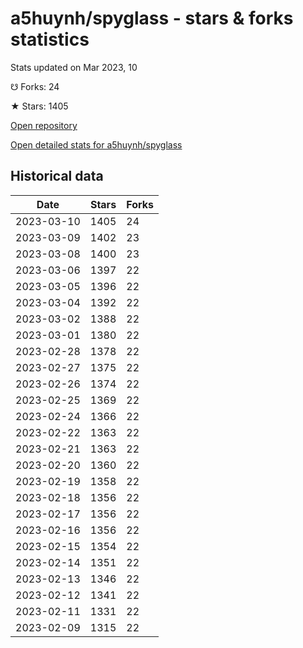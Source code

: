 # a5huynh/spyglass - stars & forks statistics

Stats updated on Mar 2023, 10

☋ Forks: 24

★ Stars: 1405

[Open repository](https://github.com/a5huynh/spyglass)

[Open detailed stats for a5huynh/spyglass](https://reviewgithub.com/rep/a5huynh/spyglass)

## Historical data
| Date | Stars | Forks |
|------|-------|-------|
| 2023-03-10 | 1405 | 24 | 
| 2023-03-09 | 1402 | 23 | 
| 2023-03-08 | 1400 | 23 | 
| 2023-03-06 | 1397 | 22 | 
| 2023-03-05 | 1396 | 22 | 
| 2023-03-04 | 1392 | 22 | 
| 2023-03-02 | 1388 | 22 | 
| 2023-03-01 | 1380 | 22 | 
| 2023-02-28 | 1378 | 22 | 
| 2023-02-27 | 1375 | 22 | 
| 2023-02-26 | 1374 | 22 | 
| 2023-02-25 | 1369 | 22 | 
| 2023-02-24 | 1366 | 22 | 
| 2023-02-22 | 1363 | 22 | 
| 2023-02-21 | 1363 | 22 | 
| 2023-02-20 | 1360 | 22 | 
| 2023-02-19 | 1358 | 22 | 
| 2023-02-18 | 1356 | 22 | 
| 2023-02-17 | 1356 | 22 | 
| 2023-02-16 | 1356 | 22 | 
| 2023-02-15 | 1354 | 22 | 
| 2023-02-14 | 1351 | 22 | 
| 2023-02-13 | 1346 | 22 | 
| 2023-02-12 | 1341 | 22 | 
| 2023-02-11 | 1331 | 22 | 
| 2023-02-09 | 1315 | 22 | 

